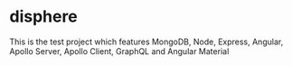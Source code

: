 # disphere

This is the test project which features MongoDB, Node, Express, Angular, Apollo Server, Apollo Client, GraphQL and Angular Material 
